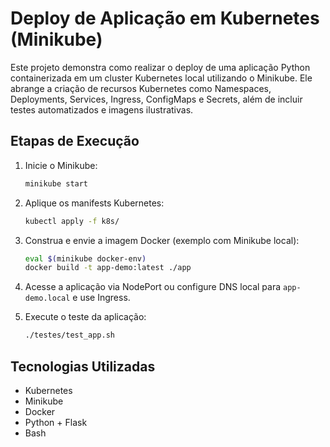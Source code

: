 # Deploy de Aplicação em Kubernetes (Minikube)

Este projeto demonstra como realizar o deploy de uma aplicação Python containerizada em um cluster Kubernetes local utilizando o Minikube. Ele abrange a criação de recursos Kubernetes como Namespaces, Deployments, Services, Ingress, ConfigMaps e Secrets, além de incluir testes automatizados e imagens ilustrativas.

## Etapas de Execução

1. Inicie o Minikube:
   ```bash
   minikube start
   ```

2. Aplique os manifests Kubernetes:
   ```bash
   kubectl apply -f k8s/
   ```

3. Construa e envie a imagem Docker (exemplo com Minikube local):
   ```bash
   eval $(minikube docker-env)
   docker build -t app-demo:latest ./app
   ```

4. Acesse a aplicação via NodePort ou configure DNS local para `app-demo.local` e use Ingress.

5. Execute o teste da aplicação:
   ```bash
   ./testes/test_app.sh
   ```

## Tecnologias Utilizadas

- Kubernetes
- Minikube
- Docker
- Python + Flask
- Bash

